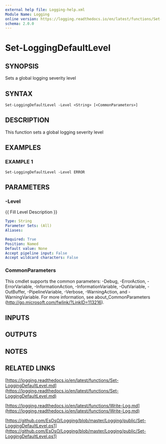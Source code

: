 ```yaml
---
external help file: Logging-help.xml
Module Name: Logging
online version: https://logging.readthedocs.io/en/latest/functions/Set-LoggingDefaultLevel.md
schema: 2.0.0
---
```


# Set-LoggingDefaultLevel

## SYNOPSIS
Sets a global logging severity level

## SYNTAX

```
Set-LoggingDefaultLevel -Level <String> [<CommonParameters>]
```

## DESCRIPTION
This function sets a global logging severity level

## EXAMPLES

### EXAMPLE 1
```
Set-LoggingDefaultLevel -Level ERROR
```

## PARAMETERS

### -Level
{{ Fill Level Description }}

```yaml
Type: String
Parameter Sets: (All)
Aliases:

Required: True
Position: Named
Default value: None
Accept pipeline input: False
Accept wildcard characters: False
```

### CommonParameters
This cmdlet supports the common parameters: -Debug, -ErrorAction, -ErrorVariable, -InformationAction, -InformationVariable, -OutVariable, -OutBuffer, -PipelineVariable, -Verbose, -WarningAction, and -WarningVariable. For more information, see about_CommonParameters (http://go.microsoft.com/fwlink/?LinkID=113216).

## INPUTS

## OUTPUTS

## NOTES

## RELATED LINKS

[https://logging.readthedocs.io/en/latest/functions/Set-LoggingDefaultLevel.md](https://logging.readthedocs.io/en/latest/functions/Set-LoggingDefaultLevel.md)

[https://logging.readthedocs.io/en/latest/functions/Write-Log.md](https://logging.readthedocs.io/en/latest/functions/Write-Log.md)

[https://github.com/EsOsO/Logging/blob/master/Logging/public/Set-LoggingDefaultLevel.ps1](https://github.com/EsOsO/Logging/blob/master/Logging/public/Set-LoggingDefaultLevel.ps1)

